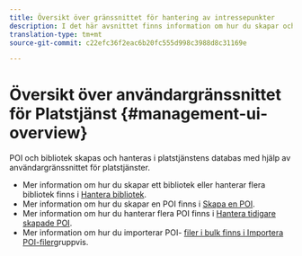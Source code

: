 ```yaml
---
title: Översikt över gränssnittet för hantering av intressepunkter
description: I det här avsnittet finns information om hur du skapar och hanterar bibliotek och POI:er via användargränssnittet för platstjänster.
translation-type: tm+mt
source-git-commit: c22efc36f2eac6b20fc555d998c3988d8c31169e

---
```



# Översikt över användargränssnittet för Platstjänst {#management-ui-overview}

POI och bibliotek skapas och hanteras i platstjänstens databas med hjälp av användargränssnittet för platstjänster.

* Mer information om hur du skapar ett bibliotek eller hanterar flera bibliotek finns i [Hantera bibliotek](/help/poi-mgmt-ui/manage-libraries-in-the-places-ui.md).
* Mer information om hur du skapar en POI finns i [Skapa en POI](/help/poi-mgmt-ui/create-a-poi-ui.md).
* Mer information om hur du hanterar flera POI finns i [Hantera tidigare skapade POI](/help/poi-mgmt-ui/managing-pois-in-the-places-ui.md).
* Mer information om hur du importerar POI- [filer i bulk finns i Importera POI-filer](/help/poi-mgmt-ui/bulk-upload-pois.md)gruppvis.